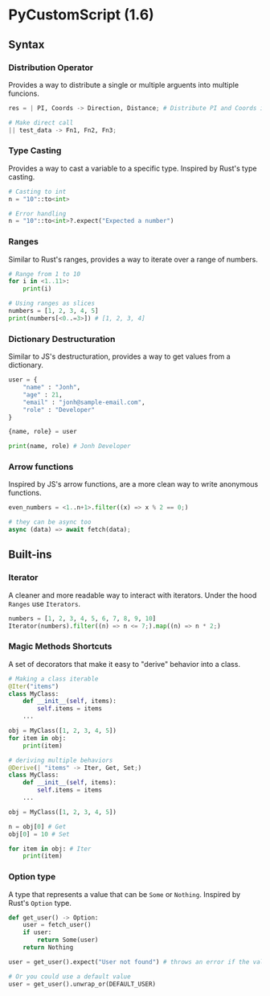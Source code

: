 # PyCustomScript (1.6)

## Syntax

### Distribution Operator
Provides a way to distribute a single or multiple arguents into multiple funcions.
```py
res = | PI, Coords -> Direction, Distance; # Distribute PI and Coords into the Direction and Distance functions

# Make direct call
|| test_data -> Fn1, Fn2, Fn3;
``` 

### Type Casting 
Provides a way to cast a variable to a specific type. Inspired by Rust's type casting.
```py
# Casting to int
n = "10"::to<int>

# Error handling
n = "10"::to<int>?.expect("Expected a number")
```

### Ranges
Similar to Rust's ranges, provides a way to iterate over a range of numbers. 
```py
# Range from 1 to 10
for i in <1..11>:
    print(i)

# Using ranges as slices
numbers = [1, 2, 3, 4, 5]
print(numbers[<0..=3>]) # [1, 2, 3, 4]
```


### Dictionary Destructuration
Similar to JS's destructuration, provides a way to get values from a dictionary.
```py
user = {
    "name" : "Jonh",
    "age" : 21,
    "email" : "jonh@sample-email.com",
    "role" : "Developer"
}

{name, role} = user

print(name, role) # Jonh Developer
```

### Arrow functions
Inspired by JS's arrow functions, are a more clean way to write anonymous functions.
```py
even_numbers = <1..n+1>.filter((x) => x % 2 == 0;)

# they can be async too
async (data) => await fetch(data);
```
## Built-ins

### Iterator 
A cleaner and more readable way to interact with iterators.
Under the hood `Ranges` use `Iterators`.
```py
numbers = [1, 2, 3, 4, 5, 6, 7, 8, 9, 10]
Iterator(numbers).filter((n) => n <= 7;).map((n) => n * 2;) 
```

### Magic Methods Shortcuts
A set of decorators that make it easy to "derive" behavior into a class.


```py
# Making a class iterable
@Iter("items")
class MyClass:
    def __init__(self, items):
        self.items = items
    ...

obj = MyClass([1, 2, 3, 4, 5])
for item in obj:
    print(item)

# deriving multiple behaviors
@Derive(| "items" -> Iter, Get, Set;)
class MyClass:
    def __init__(self, items):
        self.items = items
    ...

obj = MyClass([1, 2, 3, 4, 5])

n = obj[0] # Get
obj[0] = 10 # Set

for item in obj: # Iter
    print(item)
``` 

### Option type
A type that represents a value that can be `Some` or `Nothing`. Inspired by Rust's `Option` type.
```py
def get_user() -> Option:
    user = fetch_user()
    if user:
        return Some(user)
    return Nothing

user = get_user().expect("User not found") # throws an error if the value is Nothing

# Or you could use a default value
user = get_user().unwrap_or(DEFAULT_USER)
```

